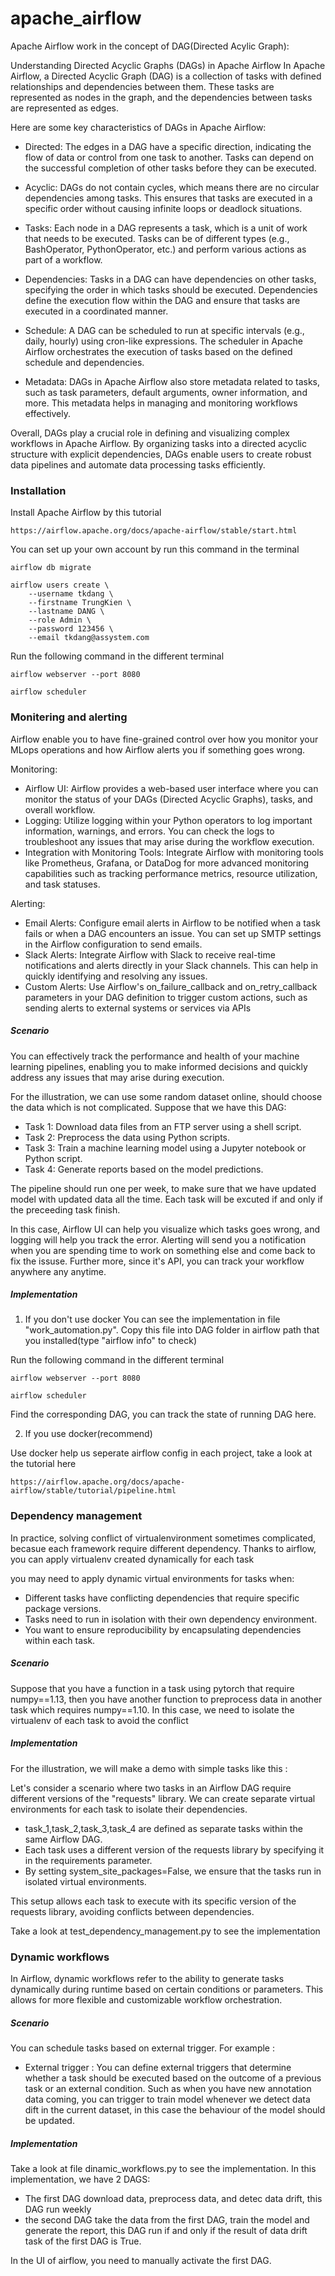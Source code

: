 # apache_airflow

Apache Airflow work in the concept of DAG(Directed Acylic Graph):

Understanding Directed Acyclic Graphs (DAGs) in Apache Airflow
In Apache Airflow, a Directed Acyclic Graph (DAG) is a collection of tasks with defined relationships and dependencies between them. These tasks are represented as nodes in the graph, and the dependencies between tasks are represented as edges.

Here are some key characteristics of DAGs in Apache Airflow:
- Directed: The edges in a DAG have a specific direction, indicating the flow of data or control from one task to another. Tasks can depend on the successful completion of other tasks before they can be executed.

- Acyclic: DAGs do not contain cycles, which means there are no circular dependencies among tasks. This ensures that tasks are executed in a specific order without causing infinite loops or deadlock situations.

- Tasks: Each node in a DAG represents a task, which is a unit of work that needs to be executed. Tasks can be of different types (e.g., BashOperator, PythonOperator, etc.) and perform various actions as part of a workflow.

- Dependencies: Tasks in a DAG can have dependencies on other tasks, specifying the order in which tasks should be executed. Dependencies define the execution flow within the DAG and ensure that tasks are executed in a coordinated manner.

- Schedule: A DAG can be scheduled to run at specific intervals (e.g., daily, hourly) using cron-like expressions. The scheduler in Apache Airflow orchestrates the execution of tasks based on the defined schedule and dependencies.

- Metadata: DAGs in Apache Airflow also store metadata related to tasks, such as task parameters, default arguments, owner information, and more. This metadata helps in managing and monitoring workflows effectively.

Overall, DAGs play a crucial role in defining and visualizing complex workflows in Apache Airflow. By organizing tasks into a directed acyclic structure with explicit dependencies, DAGs enable users to create robust data pipelines and automate data processing tasks efficiently.


### Installation
Install Apache Airflow by this tutorial
```
https://airflow.apache.org/docs/apache-airflow/stable/start.html
```

You can set up your own account by run this command in the terminal 
```
airflow db migrate

airflow users create \
    --username tkdang \
    --firstname TrungKien \
    --lastname DANG \
    --role Admin \
    --password 123456 \
    --email tkdang@assystem.com
```

Run the following command in the different terminal

```
airflow webserver --port 8080
```

```
airflow scheduler
```


### Monitering and alerting

Airflow enable you to have fine-grained control over how you monitor your MLops operations and how Airflow alerts you if something goes wrong.

Monitoring:
- Airflow UI: Airflow provides a web-based user interface where you can monitor the status of your DAGs (Directed Acyclic Graphs), tasks, and overall workflow.
- Logging: Utilize logging within your Python operators to log important information, warnings, and errors. You can check the logs to troubleshoot any issues that may arise during the workflow execution.
- Integration with Monitoring Tools: Integrate Airflow with monitoring tools like Prometheus, Grafana, or DataDog for more advanced monitoring capabilities such as tracking performance metrics, resource utilization, and task statuses.

Alerting:
- Email Alerts: Configure email alerts in Airflow to be notified when a task fails or when a DAG encounters an issue. You can set up SMTP settings in the Airflow configuration to send emails.
- Slack Alerts: Integrate Airflow with Slack to receive real-time notifications and alerts directly in your Slack channels. This can help in quickly identifying and resolving any issues.
- Custom Alerts: Use Airflow's on_failure_callback and on_retry_callback parameters in your DAG definition to trigger custom actions, such as sending alerts to external systems or services via APIs

##### Scenario

You can effectively track the performance and health of your machine learning pipelines, enabling you to make informed decisions and quickly address any issues that may arise during execution.


For the illustration, we can use some random dataset online, should choose the data which is not complicated.
Suppose that we have this DAG:
- Task 1: Download data files from an FTP server using a shell script.
- Task 2: Preprocess the data using Python scripts.
- Task 3: Train a machine learning model using a Jupyter notebook or Python script.
- Task 4: Generate reports based on the model predictions.

The pipeline should run one per week, to make sure that we have updated model with updated data all the time. Each task will be excuted if and only if the preceeding task finish.

In this case, Airflow UI can help you visualize which tasks goes wrong, and logging will help you track the error. Alerting will send you a notification when you are spending time to work on something else and come back to fix the issuse. Further more, since it's API, you can track your workflow anywhere any anytime.

##### Implementation
1. If you don't use docker
You can see the implementation in file "work_automation.py". Copy this file into DAG folder in airflow path that you installed(type "airflow info" to check)


Run the following command in the different terminal

```
airflow webserver --port 8080
```

```
airflow scheduler
```

Find the corresponding DAG, you can track the state of running DAG here.

2. If you use docker(recommend)

Use docker help us seperate airflow config in each project, take a look at the tutorial here
```
https://airflow.apache.org/docs/apache-airflow/stable/tutorial/pipeline.html
```


### Dependency management

In practice, solving conflict of virtualenvironment sometimes complicated, becasue each framework require different dependency. Thanks to airflow, you can apply virtualenv created dynamically for each task

you may need to apply dynamic virtual environments for tasks when:
- Different tasks have conflicting dependencies that require specific package versions.
- Tasks need to run in isolation with their own dependency environment.
- You want to ensure reproducibility by encapsulating dependencies within each task.

#####  Scenario
Suppose that you have a function in a task using pytorch that require numpy==1.13, then you have another function to preprocess data in another task which requires numpy==1.10. In this case, we need to isolate the virtualenv of each task to avoid the conflict


##### Implementation

For the illustration, we will make a demo with simple tasks like this :

Let's consider a scenario where two tasks in an Airflow DAG require different versions of the "requests" library. We can create separate virtual environments for each task to isolate their dependencies.
- task_1,task_2,task_3,task_4 are defined as separate tasks within the same Airflow DAG.
- Each task uses a different version of the requests library by specifying it in the requirements parameter.
- By setting system_site_packages=False, we ensure that the tasks run in isolated virtual environments.

This setup allows each task to execute with its specific version of the requests library, avoiding conflicts between dependencies.

Take a look at test_dependency_management.py to see the implementation


### Dynamic workflows

In Airflow, dynamic workflows refer to the ability to generate tasks dynamically during runtime based on certain conditions or parameters. This allows for more flexible and customizable workflow orchestration.

#####  Scenario
You can schedule tasks based on external trigger. For example :
- External trigger : You can define external triggers that determine whether a task should be executed based on the outcome of a previous task or an external condition. Such as when you have new annotation data coming, you can trigger to train model whenever we detect data dift in the current dataset, in this case the behaviour of the model should be updated.

##### Implementation

Take a look at file dinamic_workflows.py to see the implementation. In this implementation, we have 2 DAGS:
- The first DAG download data, preprocess data, and detec data drift, this DAG run weekly
- the second DAG take the data from the first DAG, train the model and generate the report, this DAG run if and only if the result of data drift task of the first DAG is True.

In the UI of airflow, you need to manually activate the first DAG. 

